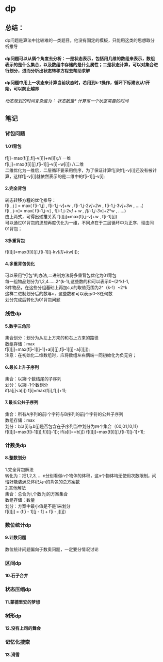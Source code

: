 # dp
## 总结：
dp问题是算法中比较难的一类题目，他没有固定的模板，只能用这类的思想取分析推导  
#### dp问题可以从俩个角度去分析：一是状态表示，包括用几维的数组来表示，数组表示的是什么集合，以及数组中存储的是什么属性；二是状态计算，可以对集合进行划分，进而分析出状态转移方程去帮助求解  
#### dp问题中用上一状态来计算当前状态时，若用到k-1操作，循环下标建议从1开始，可以防止越界  
######  动态规划的时间复杂度为： 状态数量* 计算每一个状态需要的时间
## 笔记
### 背包问题
#### 1.01背包
f[j]=max(f[j],f[j-v[i]]+w[i]);// 一维   
f[i,j]=max(f[i][j],f[i-1][j-v[i]+w[i]])  //二维   
二维优化为一维后，二层循环要采用倒序，为了保证计算f]j]时f[j-v[i]]还没有被计算，这样f[j-v[i]]就依然表示的是二维中的f[i-1][j-v[i];  
#### 2.完全背包  
转态转移方程的优化推导：    
f[i , j ] = max( f[i-1,j] , f[i-1,j-v]+w ,  f[i-1,j-2*v]+2*w , f[i-1,j-3*v]+3*w , .....)  
f[i , j-v]= max(            f[i-1,j-v]   ,  f[i-1,j-2*v] + w , f[i-1,j-3*v]+2*w , .....)  
由上两式，可得出递推关系    f[i][j]=max(f[i,j-v]+w , f[i-1][j])  
可以通过01背包的思想再度优化为一维，不同点在于二层循环中为正序，理由同01背包；  
#### 3多重背包  
f[i][j]=max(f[i][j],f[i-1][j-k*v[i]]+k*w[i]);  

#### 4.多重背包优化  
可以采用”打包”的办法,二进制方法将多重背包优化为01背包  
每一组物品划分为1,2,4……2^(k-1),这些数的和可以表示0~(2^k)-1,  
S件物品，在这些分组基础上再加c,c的取值范围为2^（k-1）~2^k  
这样二进制划分后的数与c，这些数和可以表示0-S任何数  
划分完成后转化为01背包问题  
### 线性dp
#### 5.数字三角形  
集合划分：划分为从左上方来的和右上方来的路径  
数组存储：max  
f[i][j]=max(f[i-1][j-1]+a[i][j],f[i-1][j]+a[i][j]);  
注意：在初始化二维数组时，应将数组左右俩端一同初始化为负无穷；  
#### 6.最长上升子序列  
集合：以第i个数结尾的子序列  
划分：以第i-1个数划分  
if(a[j]<a[i]) f[i]=max(f[i],f[j]+1);  
#### 7.最长公共子序列  
集合：所有A序列的前i个字符与B序列的前j个字符的公共子序列  
数组存储：max  
划分：以a[i]与b[j]是否包含在子序列当中划分为四个集合（00,01,10,11）  
f[i][j]=max(f[i-1][j],f[i][j-1]);
if(a[i]==b[j]) f[i][j]=max(f[i][j],f[i-1][j-1]+1);
### 计数类dp
#### 8.整数划分
1.完全背包解法  
转化为：把1,2,3, … n分别看做n个物体的体积，这n个物体均无使用次数限制，问恰好能装满总体积为n的背包的总方案数  
2.其他解法  
集合：总合为i,个数为j的方案集合  
数组存储：数量  
划分：方案中最小值是不是1来划分  
f[i][j] = (f[i - 1][j - 1] + f[i - j][j])
### 数位统计dp
#### 9.计数问题
数位统计问题偏向于数奥问题，一定要分情况讨论  
### 区间dp
#### 10.石子合并

### 状态压缩dp
#### 11.蒙德里安的梦想

### 树形dp
#### 12.没有上司的舞会

### 记忆化搜索
#### 13.滑雪



